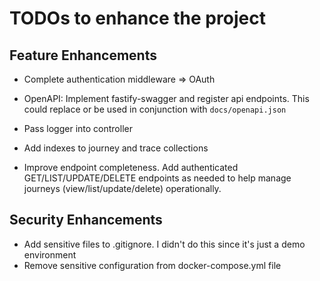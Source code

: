 # TODOs to enhance the project


## Feature Enhancements

- Complete authentication middleware => OAuth

- OpenAPI: Implement fastify-swagger and register api endpoints. This could replace or be used in conjunction with `docs/openapi.json`

- Pass logger into controller

- Add indexes to journey and trace collections

- Improve endpoint completeness.  Add authenticated GET/LIST/UPDATE/DELETE endpoints as needed to help manage journeys (view/list/update/delete) operationally.

## Security Enhancements

- Add sensitive files to .gitignore. I didn't do this since it's just a demo environment
- Remove sensitive configuration from docker-compose.yml file
